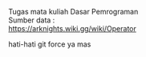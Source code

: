 Tugas mata kuliah Dasar Pemrograman  
Sumber data :  
https://arknights.wiki.gg/wiki/Operator






















































  hati-hati git force ya mas
